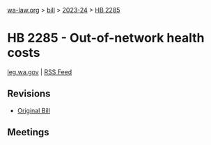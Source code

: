 [wa-law.org](/) > [bill](/bill/) > [2023-24](/bill/2023-24/) > [HB 2285](/bill/2023-24/hb/2285/)

# HB 2285 - Out-of-network health costs
[leg.wa.gov](https://app.leg.wa.gov/billsummary?BillNumber=2285&Year=2023&Initiative=false) | [RSS Feed](./rss.xml)

## Revisions
* [Original Bill](1/)

## Meetings